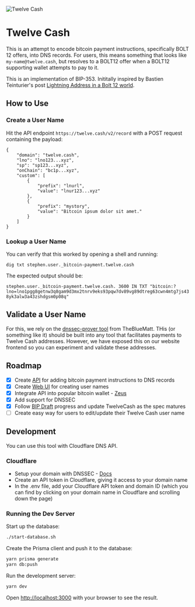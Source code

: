 ![Twelve Cash](https://twelve.cash/twelve-cash-hero.webp)

# Twelve Cash

This is an attempt to encode bitcoin payment instructions, specifically BOLT 12 offers, into DNS records. For users, this means something that looks like `my-name@twelve.cash`, but resolves to a BOLT12 offer when a BOLT12 supporting wallet attempts to pay to it.

This is an implementation of BIP-353. Inititally inspired by Bastien Teinturier's post [Lightning Address in a Bolt 12 world](https://lists.linuxfoundation.org/pipermail/lightning-dev/2023-November/004204.html).

## How to Use

### Create a User Name

Hit the API endpoint `https://twelve.cash/v2/record` with a POST request containing the payload:

```
{
    "domain": "twelve.cash",
    "lno": "lno123...xyz",
    "sp": "sp123...xyz",
    "onChain": "bc1p...xyz",
    "custom": [
        {
            "prefix": "lnurl",
            "value": "lnur123...xyz"
        },
        {
            "prefix": "mystory",
            "value": "Bitcoin ipsum dolor sit amet."
        }
    ]
}
```

### Lookup a User Name

You can verify that this worked by opening a shell and running:

`dig txt stephen.user._bitcoin-payment.twelve.cash`

The expected output should be:

`stephen.user._bitcoin-payment.twelve.cash. 3600 IN TXT "bitcoin:?lno=lno1pgg8getnw3q8gam9d3mx2tnrv9eks93pqw7dv89vg89dtreg63cwn4mtg7js438yk3alw3a43zshdgsm0p08q"`

## Validate a User Name

For this, we rely on the [dnssec-prover tool](https://github.com/TheBlueMatt/dnssec-prover) from TheBlueMatt. THis (or something like it) should be built into any tool that facilitates payments to Twelve Cash addresses. However, we have exposed this on our website frontend so you can experiment and validate these addresses.

## Roadmap

- [x] Create [API](https://github.com/ATLBitLab/twelvecash/blob/main/src/app/record/route.ts) for adding bitcoin payment instructions to DNS records
- [x] Create [Web UI](https://twelve.cash) for creating user names
- [x] Integrate API into popular bitcoin wallet - [Zeus](https://github.com/atlbitlab/zeus)
- [x] Add support for DNSSEC
- [x] Follow [BIP Draft](https://github.com/bitcoin/bips/pull/1551/files) progress and update TwelveCash as the spec matures
- [ ] Create easy way for users to edit/update their Twelve Cash user name

## Development

You can use this tool with Cloudflare DNS API.

### Cloudflare

- Setup your domain with DNSSEC - [Docs](https://developers.cloudflare.com/dns/dnssec/)
- Create an API token in Cloudflare, giving it access to your domain name
- In the .env file, add your Cloudflare API token and domain ID (which you can find by clicking on your domain name in Cloudflare and scrolling down the page)

### Running the Dev Server

Start up the database:

```bash
./start-database.sh
```

Create the Prisma client and push it to the database:

```bash
yarn prisma generate
yarn db:push
```

Run the development server:

```bash
yarn dev
```

Open [http://localhost:3000](http://localhost:3000) with your browser to see the result.
